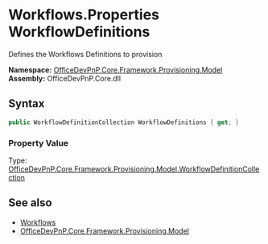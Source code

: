 # Workflows.Properties WorkflowDefinitions
Defines the Workflows Definitions to provision  

**Namespace:** [OfficeDevPnP.Core.Framework.Provisioning.Model](OfficeDevPnP.Core.Framework.Provisioning.Model.md)  
**Assembly:** OfficeDevPnP.Core.dll  
## Syntax
```C#
public WorkflowDefinitionCollection WorkflowDefinitions { get; }
```

### Property Value
Type: [OfficeDevPnP.Core.Framework.Provisioning.Model.WorkflowDefinitionCollection](OfficeDevPnP.Core.Framework.Provisioning.Model.WorkflowDefinitionCollection.md)  

## See also
- [Workflows](OfficeDevPnP.Core.Framework.Provisioning.Model.Workflows.md) 
- [OfficeDevPnP.Core.Framework.Provisioning.Model](OfficeDevPnP.Core.Framework.Provisioning.Model.md)
